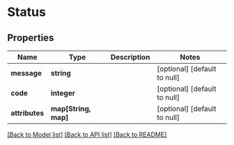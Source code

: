 # Status

## Properties
Name | Type | Description | Notes
------------ | ------------- | ------------- | -------------
**message** | **string** |  | [optional] [default to null]
**code** | **integer** |  | [optional] [default to null]
**attributes** | **map[String, map]** |  | [optional] [default to null]

[[Back to Model list]](../README.md#documentation-for-models) [[Back to API list]](../README.md#documentation-for-api-endpoints) [[Back to README]](../README.md)


